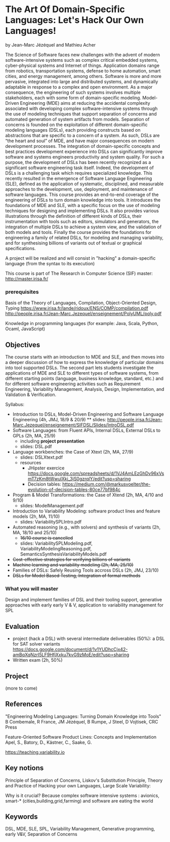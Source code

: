 # The Art Of Domain-Specific Languages: Let's Hack Our Own Languages!

by Jean-Marc Jézéquel and Mathieu Acher

The Science of Software faces new challenges with the advent of modern software-intensive systems such as complex critical embedded systems, cyber-physical systems and Internet of things. Application domains range from robotics, transportation systems, defense to home automation, smart cities, and energy management, among others. Software is more and more pervasive, integrated into large and distributed systems, and dynamically adaptable in response to a complex and open environment. As a major consequence, the engineering of such systems involves multiple stakeholders, each with some form of domain-specific modeling.
Model-Driven Engineering (MDE) aims at reducing the accidental complexity associated with developing complex software-intensive systems through the use of modeling techniques that support separation of concerns and automated generation of system artifacts from models. Separation of concerns is founded on the exploitation of different domain-specific modeling languages (DSLs), each providing constructs based on abstractions that are specific to a concern of a system. As such, DSLs are “the heart and soul” of MDE, and have major consequences on modern development processes.
The integration of domain-specific concepts and best practices development experience into DSLs can significantly improve software and systems engineers productivity and system quality. For such a purpose, the development of DSLs has been recently recognized as a significant software engineering task itself. Indeed, the development of DSLs is a challenging task which requires specialized knowledge. This recently resulted in the emergence of Software Language Engineering (SLE), defined as the application of systematic, disciplined, and measurable approaches to the development, use, deployment, and maintenance of software languages.
This course provides an end-to-end coverage of the engineering of DSLs to turn domain knowledge into tools. It introduces the foundations of MDE and SLE, with a specific focus on the use of modeling techniques for designing and implementing DSLs. It also provides various illustrations through the definition of different kinds of DSLs, their instrumentation with tools such as editors, simulators and generators, the integration of multiple DSLs to achieve a system view, and the validation of both models and tools. Finally the course provides the foundations for engineering a family of related DSLs, for modeling and managing variability, and for synthesising billions of variants out of textual or graphical specifications.

A project will be realized and will consist in "hacking" a domain-specific language (from the syntax to its execution) 

This course is part of The Research in Computer Science (SIF) master: http://master.irisa.fr/

### prerequisites
Basis of the Theory of Languages, Compilation, Object-Oriented Design, Typing
https://www.irisa.fr/lande/ridoux/ENS/COMP/compilation.pdf http://people.irisa.fr/Jean-Marc.Jezequel/enseignement/PolyUML/poly.pdf

Knowledge in programming languages (for example: Java, Scala, Python, Ocaml, JavaScript) 

## Objectives 

The course starts with an introduction to MDE and SLE, and then moves into a deeper discussion of how to express the knowledge of particular domains into tool supported DSLs. The second part lets students investigate the applications of MDE and SLE to different types of software systems, from different starting points (language, business knowledge, standard, etc.) and for different software engineering activities such as Requirement Engineering, Variability Management, Analysis, Design, Implementation, and Validation & Verification. 

Syllabus:
 * Introduction to DSLs, Model-Driven Engineering and Software Language Engineering (4h, JMJ, 18/9 & 20/9)
 ** slides: http://people.irisa.fr/Jean-Marc.Jezequel/enseignement/SIFDSL/Slides/IntroDSL.pdf 
 * Software Languages: from Fluent APIs, Internal DSLs, External DSLs to GPLs (2h, MA, 25/9)
   * including **project presentation**
   * slides: DSL.pdf 
 * Language workbenches: the Case of Xtext (2h, MA, 27/9)
   * slides: DSLXtext.pdf 
   * resources
     * JHipster exercice https://docs.google.com/spreadsheets/d/1VJ4AmLEzGhDv96xVsmT7zKm8tWwulXkj_3jS0gzrqlY/edit?usp=sharing
     * Decision tables: https://medium.com/@markusvoelter/the-evolution-of-decision-tables-80ce77bf984c
 * Program & Model Transformations: the Case of Xtend (2h, MA, 4/10 and 9/10)
   * slides: ModelManagement.pdf 
 * Introduction to Variability Modeling: software product lines and feature models (2h, MA, 11/10)
   * slides: VariabilitySPLIntro.pdf 
 * Automated reasoning (e.g., with solvers) and synthesis of variants (2h, MA, 18/10 and 25/10) 
   * ~~16/10 course is cancelled~~ 
   * slides: VariabilitySPLModeling.pdf, VariabilityModelingReasoning.pdf, SemanticsSynthesisVariabilityModels.pdf 
 * ~~Cost-effective strategies for verifying billions of variants~~ 
 * ~~Machine learning and variability modeling (2h, MA, 25/10)~~ 
 * Families of DSLs: Safely Reusing Tools accross DSLs (2h, JMJ, 23/10)
 * ~~DSLs for Model Based Testing, Integration of formal methods~~ 


### What you will master	

Design and implement families of DSL and their tooling support, generative approaches with early early V & V, application to variability management for SPL

## Evaluation	
+ project (hack a DSL) with several intermediate deliverables (50%): a DSL for SAT solver variants https://docs.google.com/document/d/1v1YUDhcCjx42-amBqXqNzrI5LF9HfjXxku7kvG9zMoE/edit?usp=sharing
+ Written exam (2h, 50%) 

## Project 

(more to come)

## References	

"Engineering Modeling Languages: Turning Domain Knowledge into Tools" B Combemale, R France, JM Jézéquel, B Rumpe, J Steel, D Vojtisek, CRC Press

Feature-Oriented Software Product Lines: Concepts and Implementation
Apel, S., Batory, D., Kästner, C., Saake, G.

https://teaching.variability.io

## Key notions	

Principle of Separation of Concerns, Liskov's Substitution Principle, Theory and Practice of Hacking your own Languages, Large Scale Variability: 

Why is it crucial? 
Because complex software intensive systems : avionics, smart-* (cities,building,grid,farming) and software are eating the world

## Keywords	
DSL, MDE, SLE, SPL, Variability Management, Generative programming, early V&V, Separation of Concerns

